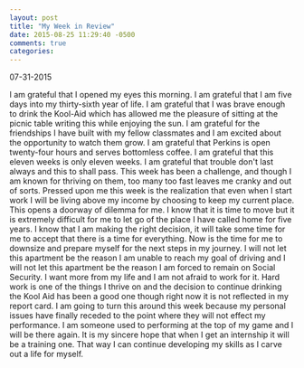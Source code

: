 ```yaml
---
layout: post
title: "My Week in Review"
date: 2015-08-25 11:29:40 -0500
comments: true
categories: 
---
```

07-31-2015

I am grateful that I opened my eyes this morning.
I am grateful that I am five days into my thirty-sixth year of life.
I am grateful that I was brave enough to drink the Kool-Aid which has allowed me the pleasure of sitting at the picnic table writing this while enjoying the sun.
I am grateful for the friendships I have built with my fellow classmates and I am excited about the opportunity to watch them grow.
I am grateful that Perkins is open twenty-four hours and serves bottomless coffee.
I am grateful that this eleven weeks is only eleven weeks.
I am grateful that trouble don't last always and this to shall pass.
This week has been a challenge, and though I am known for thriving on them, too many too fast leaves me cranky and out of sorts. Pressed upon me this week is the realization that even when I start work I will be living above my income by choosing to keep my current place. This opens a doorway of dilemma for me. I know that it is time to move but it is extremely difficult for me to let go of the place I have called home for five years. I know that I am making the right decision, it will take some time for me to accept that there is a time for everything. Now is the time for me to downsize and prepare myself for the next steps in my journey. I will not let this apartment be the reason I am unable to reach my goal of driving and I will not let this apartment be the reason I am forced to remain on Social Security. I want more from my life and I am not afraid to work for it. Hard work is one of the things I thrive on and the decision to continue drinking the Kool Aid has been a good one though right now it is not reflected in my report card. I am going to turn this around this week because my personal issues have finally receded to the point where they will not effect my performance. I am someone used to performing at the top of my game and I will be there again. It is my sincere hope that when I get an internship it will be a training one. That way I can continue developing my skills as I carve out a life for myself.